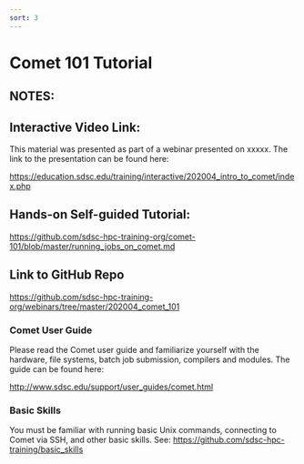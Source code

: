 ```yaml
---
sort: 3
---
```


# Comet 101 Tutorial

## NOTES:

## Interactive Video Link:
This material was presented as part of a webinar presented on xxxxx.
The link to the presentation can be found here:

https://education.sdsc.edu/training/interactive/202004_intro_to_comet/index.php

## Hands-on Self-guided Tutorial:

https://github.com/sdsc-hpc-training-org/comet-101/blob/master/running_jobs_on_comet.md

## Link to GitHub Repo
https://github.com/sdsc-hpc-training-org/webinars/tree/master/202004_comet_101

### Comet User Guide
Please read the Comet user guide and familiarize yourself with the hardware, file systems, batch job submission, compilers and modules. The guide can be found here:

http://www.sdsc.edu/support/user_guides/comet.html

### Basic Skills
You must be familiar with running basic Unix commands, connecting to Comet via SSH, and other basic skills. See:
https://github.com/sdsc-hpc-training/basic_skills

